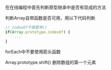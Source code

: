 在在线编程中首先判断原型继承中是否有现成的方法

判断Array自带函数是否可用，用以下代码判断

```js
// indexOf不需要带()
if(Array.prototype.indexOf) {
	...
}
```

forEach中不要使用箭头函数

Array.prototype.shift() 删除数组的第一个元素

